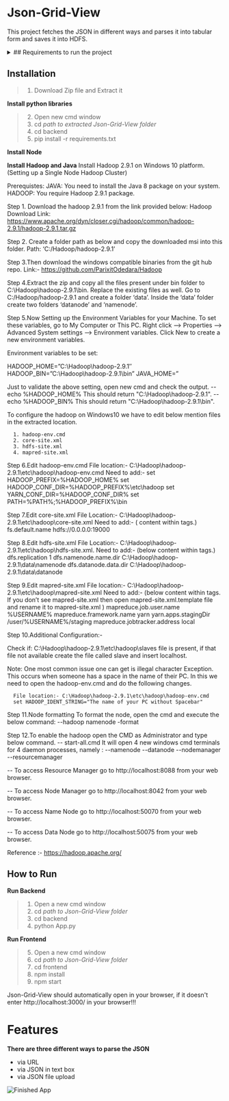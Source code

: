 # Json-Grid-View

This project fetches the JSON in different ways and parses it into tabular form and saves it into HDFS.

<details>
  <summary>## Requirements to run the project</summary>
  
  > 1. node
  > 2. python
  > 3. java(Optional)
  > 4. hadoop(Optional)
</details>



## Installation

> 1. Download Zip file and Extract it

**Install python libraries**
> 2. Open new cmd window
> 3. cd *path to extracted Json-Grid-View folder*
> 5. cd backend 
> 5. pip install -r requirements.txt
  
**Install Node**

**Install Hadoop and Java**
  Install Hadoop 2.9.1 on Windows 10 platform. (Setting up a Single Node Hadoop Cluster)

  Prerequistes:
  JAVA: You need to install the Java 8 package on your system.
  HADOOP: You require Hadoop 2.9.1 package.

  Step 1. Download the hadoop 2.9.1 from the link provided below:
  Hadoop Download Link: https://www.apache.org/dyn/closer.cgi/hadoop/common/hadoop-2.9.1/hadoop-2.9.1.tar.gz

  Step 2. Create a folder path as below and copy the downloaded msi into this folder.
  Path: ‘C:/Hadoop/hadoop-2.9.1’

  Step 3.Then download the windows compatible binaries from the git hub repo.
  Link:- https://github.com/ParixitOdedara/Hadoop

  Step 4.Extract the zip and copy all the files present under bin folder to C:\Hadoop\hadoop-2.9.1\bin.
  Replace the existing files as well.
  Go to C:/Hadoop/hadoop-2.9.1 and create a folder ‘data’. 
  Inside the ‘data’ folder create two folders ‘datanode’ and ‘namenode’.

  Step 5.Now Setting up the Environment Variables for your Machine.
  To set these variables, go to My Computer or This PC. 
  Right click --> Properties --> Advanced System settings --> Environment variables.
  Click New to create a new environment variables.

  Environment variables to be set:

  HADOOP_HOME=”C:\Hadoop\hadoop-2.9.1″
  HADOOP_BIN=”C:\Hadoop\hadoop-2.9.1\bin”
  JAVA_HOME=<JDK installation location>”

  Just to validate the above setting, open new cmd and check the output.
  -- echo %HADOOP_HOME%
      This should return "C:\Hadoop\hadoop-2.9.1".
  -- echo %HADOOP_BIN%
      This should return "C:\Hadoop\hadoop-2.9.1\bin".

  To configure the hadoop on Windows10 we have to edit below mention files in the extracted location.

      1. hadoop-env.cmd
      2. core-site.xml
      3. hdfs-site.xml
      4. mapred-site.xml

  Step 6.Edit hadoop-env.cmd
  File location:- C:\Hadoop\hadoop-2.9.1\etc\hadoop\hadoop-env.cmd
  Need to add:-
      set HADOOP_PREFIX=%HADOOP_HOME%
      set HADOOP_CONF_DIR=%HADOOP_PREFIX%\etc\hadoop
      set YARN_CONF_DIR=%HADOOP_CONF_DIR%
      set PATH=%PATH%;%HADOOP_PREFIX%\bin

  Step 7.Edit core-site.xml
  File Location:- C:\Hadoop\hadoop-2.9.1\etc\hadoop\core-site.xml 
  Need to add:-
  ( content within <configuration> </configuration> tags.)
   <configuration>
     <property>
       <name>fs.default.name</name>
       <value>hdfs://0.0.0.0:19000</value>
     </property>
  </configuration>

  Step 8.Edit hdfs-site.xml 
  File Location:- C:\Hadoop\hadoop-2.9.1\etc\hadoop\hdfs-site.xml.
  Need to add:- 
      (below content within <configuration> </configuration> tags.)
   <configuration>
     <property>
        <name>dfs.replication</name>
        <value>1</value>
     </property>
     <property>
        <name>dfs.namenode.name.dir</name>
        <value>C:\Hadoop\hadoop-2.9.1\data\namenode</value>
     </property>
     <property>
        <name>dfs.datanode.data.dir</name>
        <value>C:\Hadoop\hadoop-2.9.1\data\datanode</value>
     </property>
  </configuration>

  Step 9.Edit mapred-site.xml
  File location:- C:\Hadoop\hadoop-2.9.1\etc\hadoop\mapred-site.xml
  Need to add:- 
      (below content within <configuration> </configuration> tags. 
      If you don’t see mapred-site.xml then open mapred-site.xml.template file 
      and rename it to mapred-site.xml )
   <configuration>
     <property>
        <name>mapreduce.job.user.name</name>
        <value>%USERNAME%</value>
     </property>
     <property>
        <name>mapreduce.framework.name</name>
        <value>yarn</value>
     </property>
     <property>
        <name>yarn.apps.stagingDir</name>
        <value>/user/%USERNAME%/staging</value>
     </property>
     <property>
        <name>mapreduce.jobtracker.address</name>
        <value>local</value>
     </property>
  </configuration>

  Step 10.Additional Configuration:- 

  Check if:
      C:\Hadoop\hadoop-2.9.1\etc\hadoop\slaves file is present, 
      if that file not available create the file called slave and insert localhost.

  Note:
      One most common issue one can get is illegal character Exception.
      This occurs when someone has a space in the name of their PC.
      In this we need to open the hadoop-env.cmd and do the following changes.

      File location:- C:\Hadoop\hadoop-2.9.1\etc\hadoop\hadoop-env.cmd
      set HADOOP_IDENT_STRING="The name of your PC without Spacebar"

  Step 11.Node formatting
  To format the node, open the cmd and execute the below command:
      --hadoop namenode -format

  Step 12.To enable the hadoop open the CMD as Administrator and type below command. 
      -- start-all.cmd
      It will open 4 new windows cmd terminals for 4 daemon processes, namely :
      --namenode
      --datanode
      --nodemanager
      --resourcemanager

  -- To access Resource Manager go to http://localhost:8088 from your web browser.
  
  -- To access Node Manager go to http://localhost:8042 from your web browser.
  
  -- To access Name Node go to  http://localhost:50070 from your web browser.
  
  -- To access Data Node go to http://localhost:50075 from your web browser.


  Reference :- https://hadoop.apache.org/

## How to Run 

**Run Backend**
> 1. Open a new cmd window
> 2. cd *path to Json-Grid-View folder*
> 3. cd backend
> 4. python App.py
  
**Run Frontend**
> 5. Open a new cmd window
> 6. cd *path to Json-Grid-View folder*
> 7. cd frontend
> 8. npm install
> 9. npm start

Json-Grid-View should automatically open in your browser, if it doesn't enter http://localhost:3000/ in your browser!!!

# Features

**There are three different ways to parse the JSON**
- via URL
- via JSON in text box
- via JSON file upload


![Finished App](UI.gif)
